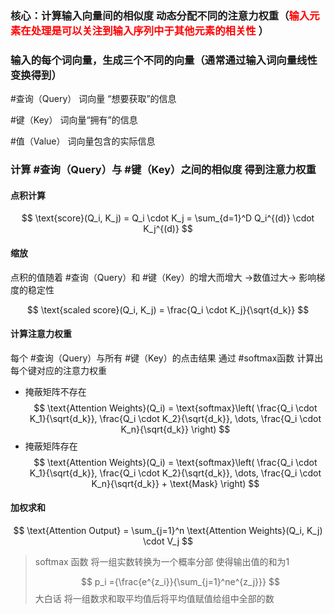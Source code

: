 
### 核心：计算输入向量间的相似度 动态分配不同的注意力权重（<font color = red >输入元素在处理是可以关注到输入序列中于其他元素的相关性</font> ）
### 输入的每个词向量，生成三个不同的向量（通常通过输入词向量线性变换得到）

#查询（Query） 词向量 “想要获取”的信息

#键（Key） 词向量“拥有”的信息

#值（Value） 词向量包含的实际信息

### 计算 #查询（Query）与 #键（Key）之间的相似度 得到注意力权重

#### 点积计算

$$
\text{score}(Q_i, K_j) = Q_i \cdot K_j = \sum_{d=1}^D Q_i^{(d)} \cdot K_j^{(d)}
$$

#### 缩放
点积的值随着 #查询（Query）和 #键（Key）的增大而增大 ->数值过大-> 影响梯度的稳定性

$$
\text{scaled score}(Q_i, K_j) = \frac{Q_i \cdot K_j}{\sqrt{d_k}}
$$

#### 计算注意力权重
每个 #查询（Query）与所有 #键（Key）的点击结果 通过 #softmax函数 计算出每个键对应的注意力权重

- 掩蔽矩阵不存在
$$
\text{Attention Weights}(Q_i) = \text{softmax}\left( \frac{Q_i \cdot K_1}{\sqrt{d_k}}, \frac{Q_i \cdot K_2}{\sqrt{d_k}}, \dots, \frac{Q_i \cdot K_n}{\sqrt{d_k}} \right)
$$
- 掩蔽矩阵存在
$$
\text{Attention Weights}(Q_i) = \text{softmax}\left( \frac{Q_i \cdot K_1}{\sqrt{d_k}}, \frac{Q_i \cdot K_2}{\sqrt{d_k}}, \dots, \frac{Q_i \cdot K_n}{\sqrt{d_k}} + \text{Mask} \right)
$$

#### 加权求和
$$
\text{Attention Output} = \sum_{j=1}^n \text{Attention Weights}(Q_i, K_j) \cdot V_j
$$


> softmax 函数 将一组实数转换为一个概率分部 使得输出值的和为1
> 
> $$
> p_i ={\frac{e^{z_i}}{\sum_{j=1}^ne^{z_j}}} 
> $$
> 大白话 将一组数求和取平均值后将平均值赋值给组中全部的数